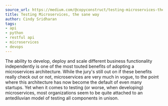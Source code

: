 ```yaml
---
source_url: https://medium.com/@copyconstruct/testing-microservices-the-sane-way-9bb31d158c16
title: Testing Microservices, the sane way
author: Cindy Sridharan
tags:
- api
- python
- restful api
- microservices
- devops
---
```


The ability to develop, deploy and scale different business functionality independently is one of the most touted benefits of adopting a microservices architecture. While the jury's still out on if these benefits really check out or not, microservices are very much in vogue, to the point where this architecture has now become the default of even many startups. Yet when it comes to testing (or worse, when developing) microservices, most organizations seem to be quite attached to an antediluvian model of testing all components in unison.
